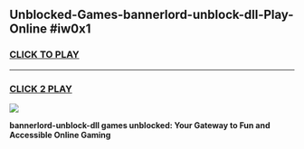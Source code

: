 
## Unblocked-Games-bannerlord-unblock-dll-Play-Online #iw0x1
<h3>
<a href="https://news.freeplayer.one?title=bannerlord-unblock-dll&ref=3">CLICK TO PLAY</a></h3>
<hr>

<h3>
<a href="https://news.freeplayer.one?title=bannerlord-unblock-dll&ref=3">CLICK 2 PLAY</a>
  
</h3>

<a href="https://news.freeplayer.one?title=bannerlord-unblock-dll&ref=3"><img src="https://clearcache.store/games.png"></a>


**bannerlord-unblock-dll games unblocked: Your Gateway to Fun and Accessible Online Gaming**

